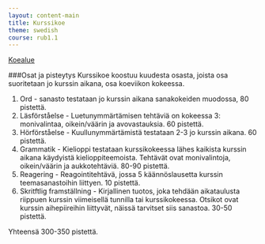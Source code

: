 ```yaml
---
layout: content-main
title: Kurssikoe
theme: swedish
course: rub1.1
---
```


[Koealue](/media/rub1/koealue.pdf)

###Osat ja pisteytys
Kurssikoe koostuu kuudesta osasta, joista osa suoritetaan jo kurssin aikana,
osa koeviikon kokeessa.

1. Ord - sanasto testataan jo kurssin aikana sanakokeiden muodossa, 80 pistettä.
2. Läsförståelse - Luetunymmärtämisen tehtäviä on kokeessa 3: monivalintaa,
oikein/väärin ja avovastauksia. 60 pistettä.
3. Hörförståelse - Kuullunymmärtämistä testataan 2-3 jo kurssin aikana. 60 pistettä.
4. Grammatik - Kielioppi testataan kurssikokeessa lähes kaikista kurssin aikana
käydyistä kielioppiteemoista. Tehtävät ovat monivalintoja, oikein/väärin ja
aukkotehtäviä. 80-90 pistettä.
5. Reagering - Reagointitehtävä, jossa 5 käännöslausetta kurssin teemasanastoihin
liittyen. 10 pistettä.
6. Skritftlig framställning - Kirjallinen tuotos, joka tehdään aikataulusta
riippuen kurssin viimeisellä tunnilla tai kurssikokeessa. Otsikot ovat kurssin
aihepiireihin liittyvät, näissä tarvitset siis sanastoa. 30-50 pistettä.

Yhteensä 300-350 pistettä.
